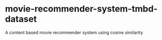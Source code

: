 # movie-recommender-system-tmbd-dataset

A content based movie recommender system using cosine similarity
